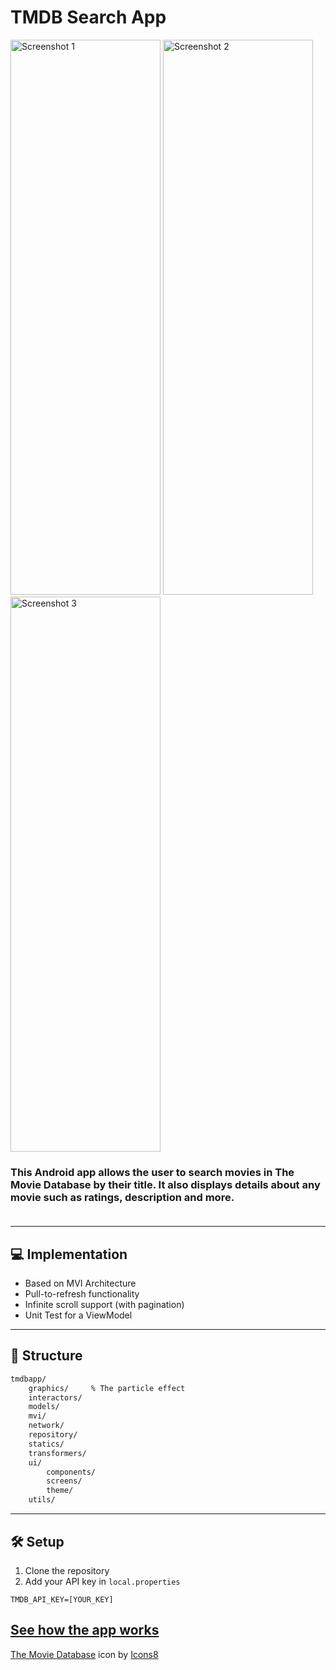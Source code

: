 # TMDB Search App
<img src="https://github.com/user-attachments/assets/65e7e5fc-15c0-4f68-93d6-29a580aa0759"
         alt="Screenshot 1"
         width="240" height="888">
<img src="https://github.com/user-attachments/assets/cca85024-607f-4403-84bd-0bef805857b4"
         alt="Screenshot 2"
         width="240" height="888">
<img src="https://github.com/user-attachments/assets/e03e0f20-9d34-4310-ada8-4f8891fbd057"
         alt="Screenshot 3"
         width="240" height="888">

### This Android app allows the user to search movies in The Movie Database by their title. It also displays details about any movie such as ratings, description and more. <br> <br>

---
## 💻 Implementation
- Based on MVI Architecture
- Pull-to-refresh functionality
- Infinite scroll support (with pagination)
- Unit Test for a ViewModel
---
## 📁 Structure
```bash
tmdbapp/
    graphics/     % The particle effect
    interactors/
    models/
    mvi/
    network/
    repository/
    statics/
    transformers/
    ui/
        components/
        screens/
        theme/
    utils/
```
---
## 🛠️ Setup
1. Clone the repository
2. Add your API key in `local.properties`
```
TMDB_API_KEY=[YOUR_KEY]
```
[See how the app works](https://github.com/Stagnant09/TMDBApp/raw/refs/heads/master/TMDBApp3.mp4)
---
<a target="_blank" href="https://icons8.com/icon/AxHFXpfUuWsm/the-movie-database">The Movie Database</a> icon by <a target="_blank" href="https://icons8.com">Icons8</a>
